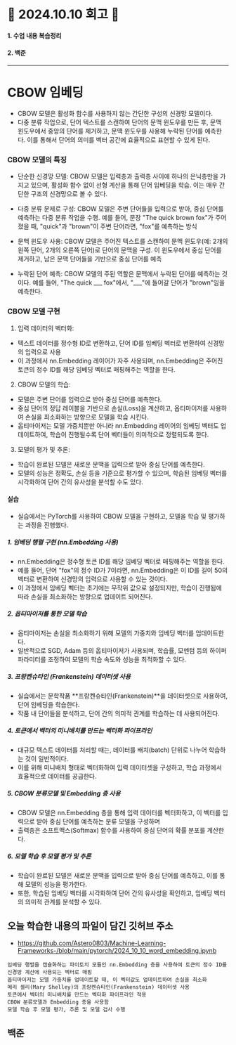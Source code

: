 # 📝 2024.10.10 회고 📝
#### 1. 수업 내용 복습정리
#### 2. 백준

---------------------------------

# CBOW 임베딩
- CBOW 모델은 활성화 함수를 사용하지 않는 간단한 구성의 신경망 모델이다.
- 다중 분류 작업으로, 단어 텍스트를 스캔하여 단어의 문맥 윈도우를 만든 후, 문맥 윈도우에서 중앙의 단어를 제거하고, 문맥 윈도우를 사용해 누락된 단어를 예측한다. 이를 통해서 단어의 의미를 벡터 공간에 효율적으로 표현할 수 있게 된다.

### CBOW 모델의 특징
- 단순한 신경망 모델: CBOW 모델은 입력층과 출력층 사이에 하나의 은닉층만을 가지고 있으며, 활성화 함수 없이 선형 계산을 통해 단어 임베딩을 학습. 이는 매우 간단한 구조의 신경망으로 볼 수 있다.

- 다중 분류 문제로 구성: CBOW 모델은 주변 단어들을 입력으로 받아, 중심 단어를 예측하는 다중 분류 작업을 수행. 예를 들어, 문장 "The quick brown fox"가 주어졌을 때, "quick"과 "brown"이 주변 단어라면, "fox"를 예측하는 방식

- 문맥 윈도우 사용: CBOW 모델은 주어진 텍스트를 스캔하여 문맥 윈도우(예: 2개의 왼쪽 단어, 2개의 오른쪽 단어)로 단어의 문맥을 구성. 이 윈도우에서 중심 단어를 제거하고, 남은 문맥 단어들을 기반으로 중심 단어를 예측

- 누락된 단어 예측: CBOW 모델의 주된 역할은 문맥에서 누락된 단어를 예측하는 것이다. 예를 들어, "The quick ___ fox"에서, "___"에 들어갈 단어가 "brown"임을 예측한다.

### CBOW 모델 구현

1. 입력 데이터의 벡터화:

- 텍스트 데이터를 정수형 ID로 변환하고, 단어 ID를 임베딩 벡터로 변환하여 신경망의 입력으로 사용
- 이 과정에서 nn.Embedding 레이어가 자주 사용되며, nn.Embedding은 주어진 토큰의 정수 ID를 해당 임베딩 벡터로 매핑해주는 역할을 한다.

2. CBOW 모델의 학습:

- 모델은 주변 단어를 입력으로 받아 중심 단어를 예측한다.
- 중심 단어의 정답 레이블을 기반으로 손실(Loss)을 계산하고, 옵티마이저를 사용하여 손실을 최소화하는 방향으로 모델을 학습 시킨다.
- 옵티마이저는 모델 가중치뿐만 아니라 nn.Embedding 레이어의 임베딩 벡터도 업데이트하여, 학습이 진행될수록 단어 벡터들이 의미적으로 정렬되도록 한다.

3. 모델의 평가 및 추론:

- 학습이 완료된 모델은 새로운 문맥을 입력으로 받아 중심 단어를 예측한다.
- 모델의 성능은 정확도, 손실 등을 기준으로 평가할 수 있으며, 학습된 임베딩 벡터를 시각화하여 단어 간의 유사성을 분석할 수도 있다.


#### 실습
- 실습에서는 PyTorch를 사용하여 CBOW 모델을 구현하고, 모델을 학습 및 평가하는 과정을 진행했다.

##### 1. 임베딩 행렬 구현 (nn.Embedding 사용)

- nn.Embedding은 정수형 토큰 ID를 해당 임베딩 벡터로 매핑해주는 역할을 한다.
- 예를 들어, 단어 "fox"의 정수 ID가 7이라면, nn.Embedding은 이 ID를 길이 50의 벡터로 변환하여 신경망의 입력으로 사용할 수 있는 것이다.
- 이 과정에서 임베딩 벡터는 초기에는 무작위 값으로 설정되지만, 학습이 진행됨에 따라 손실을 최소화하는 방향으로 업데이트 되어진다.

##### 2. 옵티마이저를 통한 모델 학습

- 옵티마이저는 손실을 최소화하기 위해 모델의 가중치와 임베딩 벡터를 업데이트한다.
- 일반적으로 SGD, Adam 등의 옵티마이저가 사용되며, 학습률, 모멘텀 등의 하이퍼파라미터를 조정하여 모델의 학습 속도와 성능을 최적화할 수 있다.

##### 3. 프랑켄슈타인 (Frankenstein) 데이터셋 사용

- 실습에서는 문학작품 **프랑켄슈타인(Frankenstein)**을 데이터셋으로 사용하여, 단어 임베딩을 학습한다.
- 작품 내 단어들을 분석하고, 단어 간의 의미적 관계를 학습하는 데 사용되어진다.

##### 4. 토큰에서 벡터의 미니배치를 만드는 벡터화 파이프라인

- 대규모 텍스트 데이터를 처리할 때는, 데이터를 배치(batch) 단위로 나누어 학습하는 것이 일반적이다.
- 이를 위해 미니배치 형태로 벡터화하여 입력 데이터셋을 구성하고, 학습 과정에서 효율적으로 데이터를 공급한다.

##### 5. CBOW 분류모델 및 Embedding 층 사용

- CBOW 모델은 nn.Embedding 층을 통해 입력 데이터를 벡터화하고, 이 벡터를 입력으로 받아 중심 단어를 예측하는 분류 모델을 구성하며
- 출력층은 소프트맥스(Softmax) 함수를 사용하여 중심 단어의 확률 분포를 계산한다.

##### 6. 모델 학습 후 모델 평가 및 추론

- 학습이 완료된 모델은 새로운 문맥을 입력으로 받아 중심 단어를 예측하고, 이를 통해 모델의 성능을 평가한다.
- 또한, 학습된 임베딩 벡터를 시각화하여 단어 간의 유사성을 확인하고, 임베딩 벡터의 의미적 관계를 분석할 수 있다.


## 오늘 학습한 내용의 파일이 담긴 깃허브 주소
- https://github.com/Astero0803/Machine-Learning-Frameworks-/blob/main/pytorch/2024_10_10_word_embedding.ipynb
```
임베딩 행렬을 캡슐화하는 파이토치 모듈인 nn.Embedding 층을 사용하여 토큰의 정수 ID를 신경망 계산에 사용되는 벡터로 매핑
옵티마이저는 모델 가중치를 업데이트할 때, 이 벡터값도 업데이트하여 손실을 최소화
메리 셸리(Mary Shelley)의 프랑켄슈타인(Frankenstein) 데이터셋 사용
토큰에서 벡터의 미니배치를 만드는 벡터화 파이프라인 적용
CBOW 분류모델과 Embedding 층을 사용함
모델 학습 후 모델 평가, 추론 및 모델 검사 수행
```

## 백준



